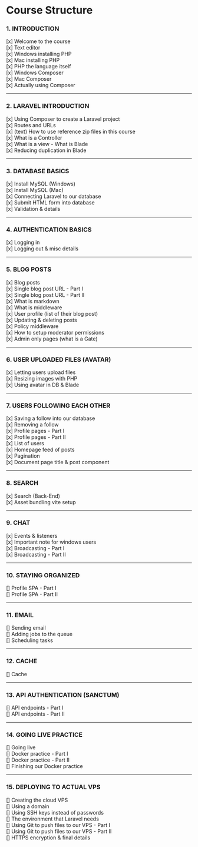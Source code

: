 # Course Structure

### 1. INTRODUCTION

[x] Welcome to the course \
[x] Text editor \
[x] Windows installing PHP \
[x] Mac installing PHP \
[x] PHP the language itself \
[x] Windows Composer \
[x] Mac Composer \
[x] Actually using Composer

---

### 2. LARAVEL INTRODUCTION

[x] Using Composer to create a Laravel project \
[x] Routes and URLs \
[x] (text) How to use reference zip files in this course \
[x] What is a Controller \
[x] What is a view - What is Blade \
[x] Reducing duplication in Blade

---

### 3. DATABASE BASICS

[x] Install MySQL (Windows) \
[x] Install MySQL (Mac) \
[x] Connecting Laravel to our database \
[x] Submit HTML form into database \
[x] Validation & details

---

### 4. AUTHENTICATION BASICS

[x] Logging in \
[x] Logging out & misc details

---

### 5. BLOG POSTS

[x] Blog posts \
[x] Single blog post URL - Part I \
[x] Single blog post URL - Part II \
[x] What is markdown \
[x] What is middleware \
[x] User profile (list of their blog post) \
[x] Updating & deleting posts \
[x] Policy middleware \
[x] How to setup moderator permissions \
[x] Admin only pages (what is a Gate)

---

### 6. USER UPLOADED FILES (AVATAR)

[x] Letting users upload files \
[x] Resizing images with PHP \
[x] Using avatar in DB & Blade

---

### 7. USERS FOLLOWING EACH OTHER

[x] Saving a follow into our database \
[x] Removing a follow \
[x] Profile pages - Part I \
[x] Profile pages - Part II \
[x] List of users \
[x] Homepage feed of posts \
[x] Pagination \
[x] Document page title & post component

---

### 8. SEARCH

[x] Search (Back-End) \
[x] Asset bundling vite setup

---

### 9. CHAT

[x] Events & listeners \
[x] Important note for windows users \
[x] Broadcasting - Part I \
[x] Broadcasting - Part II

---

### 10. STAYING ORGANIZED

[] Profile SPA - Part I \
[] Profile SPA - Part II

---

### 11. EMAIL

[] Sending email \
[] Adding jobs to the queue \
[] Scheduling tasks

---

### 12. CACHE

[] Cache

---

### 13. API AUTHENTICATION (SANCTUM)

[] API endpoints - Part I \
[] API endpoints - Part II

---

### 14. GOING LIVE PRACTICE

[] Going live \
[] Docker practice - Part I\
[] Docker practice - Part II \
[] Finishing our Docker practice

---

### 15. DEPLOYING TO ACTUAL VPS

[] Creating the cloud VPS \
[] Using a domain \
[] Using SSH keys instead of passwords \
[] The environment that Laravel needs \
[] Using Git to push files to our VPS - Part I \
[] Using Git to push files to our VPS - Part II \
[] HTTPS encryption & final details
